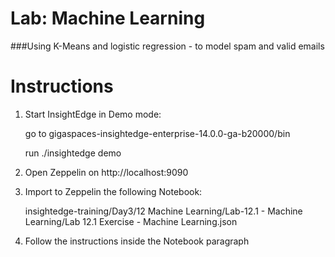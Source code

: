 # Lab: Machine Learning

###Using K-Means and logistic regression - to model spam and valid emails
# Instructions

1. Start InsightEdge in Demo mode:

    go to gigaspaces-insightedge-enterprise-14.0.0-ga-b20000/bin

    run ./insightedge demo

2. Open Zeppelin on http://localhost:9090

3. Import to Zeppelin the following Notebook:

    insightedge-training/Day3/12 Machine Learning/Lab-12.1 - Machine Learning/Lab 12.1 Exercise - Machine Learning.json

4. Follow the instructions inside the Notebook paragraph
